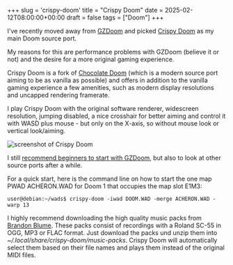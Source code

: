 +++
slug = 'crispy-doom'
title = "Crispy Doom"
date = 2025-02-12T08:00:00+00:00
draft = false
tags = ["Doom"]
+++

I've recently moved away from [GZDoom](https://zdoom.org/downloads) and picked [Crispy Doom](https://doomwiki.org/wiki/Crispy_Doom) as my main Doom source port.

My reasons for this are performance problems with GZDoom (believe it or not) and the desire for a more original gaming experience. 

Crispy Doom is a fork of [Chocolate Doom](https://github.com/chocolate-doom/chocolate-doom) (which is a modern source port aiming to be as vanilla as possible) and offers in addition to the vanilla gaming experience a few amenities, such as modern display resolutions and uncapped rendering framerate.

I play Crispy Doom with the original software renderer, widescreen resolution, jumping disabled, a nice crosshair for better aiming and control it with WASD plus mouse - but only on the X-axis, so without mouse look or vertical look/aiming.

![screenshot of Crispy Doom](/img/crispy-doom-01.jpg)

I still [recommend beginners to start with GZDoom](/playing-doom-in-2024/), but also to look at other source ports after a while.

For a quick start, here is the command line on how to start the one map PWAD ACHERON.WAD for Doom 1 that occupies the map slot E1M3: 

```
user@debian:~/wads$ crispy-doom -iwad DOOM.WAD -merge ACHERON.WAD -warp 13
```

I highly recommend downloading the high quality music packs from [Brandon Blume](https://sc55.duke4.net/games.php#doom). These packs consist of recordings with a Roland SC-55 in OGG, MP3 or FLAC format. Just download the packs und unzip them into _~/.local/share/crispy-doom/music-packs_. Crispy Doom will automatically select them based on their file names and plays them instead of the original MIDI files.
